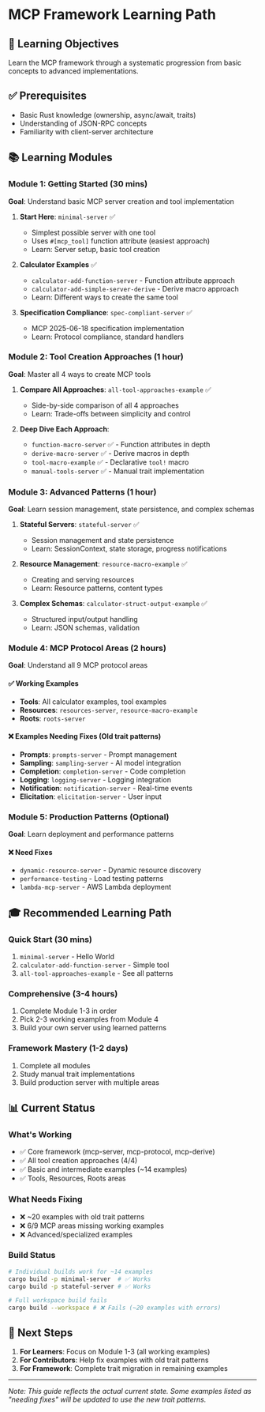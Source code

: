 # MCP Framework Learning Path

## 🎯 Learning Objectives

Learn the MCP framework through a systematic progression from basic concepts to advanced implementations.

## ✅ Prerequisites

- Basic Rust knowledge (ownership, async/await, traits)
- Understanding of JSON-RPC concepts
- Familiarity with client-server architecture

## 📚 Learning Modules

### **Module 1: Getting Started** (30 mins)

**Goal**: Understand basic MCP server creation and tool implementation

1. **Start Here**: `minimal-server` ✅
   - Simplest possible server with one tool
   - Uses `#[mcp_tool]` function attribute (easiest approach)
   - Learn: Server setup, basic tool creation

2. **Calculator Examples** ✅
   - `calculator-add-function-server` - Function attribute approach
   - `calculator-add-simple-server-derive` - Derive macro approach
   - Learn: Different ways to create the same tool

3. **Specification Compliance**: `spec-compliant-server` ✅
   - MCP 2025-06-18 specification implementation
   - Learn: Protocol compliance, standard handlers

### **Module 2: Tool Creation Approaches** (1 hour)

**Goal**: Master all 4 ways to create MCP tools

1. **Compare All Approaches**: `all-tool-approaches-example` ✅
   - Side-by-side comparison of all 4 approaches
   - Learn: Trade-offs between simplicity and control

2. **Deep Dive Each Approach**:
   - `function-macro-server` ✅ - Function attributes in depth
   - `derive-macro-server` ✅ - Derive macros in depth
   - `tool-macro-example` ✅ - Declarative `tool!` macro
   - `manual-tools-server` ✅ - Manual trait implementation

### **Module 3: Advanced Patterns** (1 hour)

**Goal**: Learn session management, state persistence, and complex schemas

1. **Stateful Servers**: `stateful-server` ✅
   - Session management and state persistence
   - Learn: SessionContext, state storage, progress notifications

2. **Resource Management**: `resource-macro-example` ✅
   - Creating and serving resources
   - Learn: Resource patterns, content types

3. **Complex Schemas**: `calculator-struct-output-example` ✅
   - Structured input/output handling
   - Learn: JSON schemas, validation

### **Module 4: MCP Protocol Areas** (2 hours)

**Goal**: Understand all 9 MCP protocol areas

#### ✅ **Working Examples**
- **Tools**: All calculator examples, tool examples
- **Resources**: `resources-server`, `resource-macro-example`
- **Roots**: `roots-server`

#### ❌ **Examples Needing Fixes** (Old trait patterns)
- **Prompts**: `prompts-server` - Prompt management
- **Sampling**: `sampling-server` - AI model integration
- **Completion**: `completion-server` - Code completion
- **Logging**: `logging-server` - Logging integration
- **Notification**: `notification-server` - Real-time events
- **Elicitation**: `elicitation-server` - User input

### **Module 5: Production Patterns** (Optional)

**Goal**: Learn deployment and performance patterns

#### ❌ **Need Fixes**
- `dynamic-resource-server` - Dynamic resource discovery
- `performance-testing` - Load testing patterns
- `lambda-mcp-server` - AWS Lambda deployment

## 🎓 Recommended Learning Path

### **Quick Start** (30 mins)
1. `minimal-server` - Hello World
2. `calculator-add-function-server` - Simple tool
3. `all-tool-approaches-example` - See all patterns

### **Comprehensive** (3-4 hours)
1. Complete Module 1-3 in order
2. Pick 2-3 working examples from Module 4
3. Build your own server using learned patterns

### **Framework Mastery** (1-2 days)
1. Complete all modules
2. Study manual trait implementations
3. Build production server with multiple areas

## 📊 Current Status

### **What's Working**
- ✅ Core framework (mcp-server, mcp-protocol, mcp-derive)
- ✅ All tool creation approaches (4/4)
- ✅ Basic and intermediate examples (~14 examples)
- ✅ Tools, Resources, Roots areas

### **What Needs Fixing**
- ❌ ~20 examples with old trait patterns
- ❌ 6/9 MCP areas missing working examples
- ❌ Advanced/specialized examples

### **Build Status**
```bash
# Individual builds work for ~14 examples
cargo build -p minimal-server  # ✅ Works
cargo build -p stateful-server # ✅ Works

# Full workspace build fails
cargo build --workspace # ❌ Fails (~20 examples with errors)
```

## 🚀 Next Steps

1. **For Learners**: Focus on Module 1-3 (all working examples)
2. **For Contributors**: Help fix examples with old trait patterns
3. **For Framework**: Complete trait migration in remaining examples

---

*Note: This guide reflects the actual current state. Some examples listed as "needing fixes" will be updated to use the new trait patterns.*